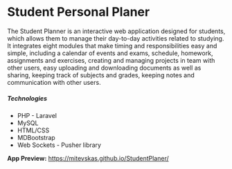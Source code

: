 # Student Personal Planer

The Student Planner is an interactive web application designed for students, which allows them to manage their day-to-day activities related to studying. It integrates eight modules that make timing and responsibilities easy and simple, including a calendar of events and exams, schedule, homework, assignments and exercises, creating and managing projects in team with other users, easy uploading and downloading documents as well as sharing, keeping track of subjects and grades, keeping notes and communication with other users.

<h5>Technologies</h5>
<ul>
  <li>PHP - Laravel</li>
  <li>MySQL</li>
  <li>HTML/CSS</li>
  <li>MDBootstrap</li>
  <li>Web Sockets - Pusher library</li>
</ul>

<b>App Preview:</b> https://mitevskas.github.io/StudentPlaner/
